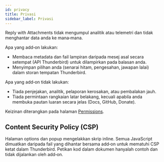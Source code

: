 ```yaml
---
id: privacy
title: Privasi
sidebar_label: Privasi
---
```


Reply with Attachments tidak mengumpul analitik atau telemetri dan tidak menghantar data anda ke mana‑mana.

Apa yang add‑on lakukan:

- Membaca metadata dan fail lampiran daripada mesej asal secara setempat (API Thunderbird) untuk dilampirkan pada balasan anda.
- Menyimpan pilihan anda (senarai hitam, pengesahan, jawapan lalai) dalam storan tempatan Thunderbird.

Apa yang add‑on tidak lakukan:

- Tiada penjejakan, analitik, pelaporan kerosakan, atau pembalakan jauh.
- Tiada permintaan rangkaian latar belakang, kecuali apabila anda membuka pautan luaran secara jelas (Docs, GitHub, Donate).

Keizinan diterangkan pada halaman [Permissions](permissions).

## Content Security Policy (CSP)

Halaman options dan popup mengelakkan skrip inline. Semua JavaScript dimuatkan daripada fail yang dihantar bersama add‑on untuk mematuhi CSP ketat dalam Thunderbird. Petikan kod dalam dokumen hanyalah contoh dan tidak dijalankan oleh add‑on.
